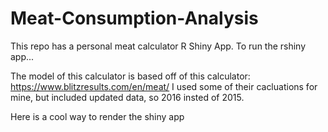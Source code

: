 # Meat-Consumption-Analysis
This repo has a personal meat calculator R Shiny App. 
To run the rshiny app... 


The model of this calculator is based off of this calculator: https://www.blitzresults.com/en/meat/
I used some of their cacluations for mine, but included updated data, so 2016 insted of 2015. 

Here is a cool way to render the shiny app